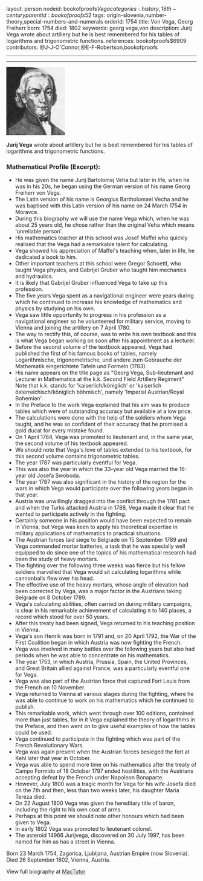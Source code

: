 layout: person
nodeid: bookofproofs$Vega
categories: history,18th-century
parentid: bookofproofs$52
tags: origin-slovenia,number-theory,special-numbers-and-numerals
orderid: 1754
title: Von Vega, Georg Freiherr
born: 1754
died: 1802
keywords: georg vega,von
description: Jurij Vega wrote about artillery but he is best remembered for his tables of logarithms and trigonometric functions.
references: bookofproofs$6909
contributors: @J-J-O'Connor,@E-F-Robertson,bookofproofs

---



---

![Vega.jpg](https://github.com/bookofproofs/bookofproofs.github.io/blob/main/_sources/_assets/images/portraits/Vega.jpg?raw=true)

**Jurij Vega** wrote about artillery but he is best remembered for his tables of logarithms and trigonometric functions.

### Mathematical Profile (Excerpt):
* He was given the name Jurij Bartolomej Veha but later in life, when he was in his 20s, he began using the German version of his name Georg Freiherr von Vega.
* The Latin version of his name is Georgius Bartholomaei Vecha and he was baptised with this Latin version of his name on 24 March 1754 in Moravce.
* During this biography we will use the name Vega which, when he was about 25 years old, he chose rather than the original Veha which means 'unreliable person'.
* His mathematics teacher at this school was Josef Maffei who quickly realised that the Vega had a remarkable talent for calculating.
* Vega showed his appreciation of Maffei's teaching when, later in life, he dedicated a book to him.
* Other important teachers at this school were Gregor Schoettl, who taught Vega physics, and Gabrijel Gruber who taught him mechanics and hydraulics.
* It is likely that Gabrijel Gruber influenced Vega to take up this profession.
* The five years Vega spent as a navigational engineer were years during which he continued to increase his knowledge of mathematics and physics by studying on his own.
* Vega saw little opportunity to progress in his profession as a navigational engineer so he volunteered for military service, moving to Vienna and joining the artillery on 7 April 1780.
* The way to rectify this, of course, was to write his own textbook and this is what Vega began working on soon after his appointment as a lecturer.
* Before the second volume of the textbook appeared, Vega had published the first of his famous books of tables, namely Logarithmische, trigonometrische, und andere zum Gebrauche der Mathematik eingerichtete Tafeln und Formeln (1783).
* His name appears on the title page as "Georg Vega, Sub-lieutenant and Lecturer in Mathematics at the k.k. Second Field Artillery Regiment" Note that k.k. stands for 'kaiserlich/königlich' or 'kaiserlich österreichisch/königlich  böhmisch', namely 'Imperial Austrian/Royal Bohemian'.
* In the Preface to the work Vega explained that his aim was to produce tables which were of outstanding accuracy but available at a low price.
* The calculations were done with the help of the soldiers whom Vega taught, and he was so confident of their accuracy that he promised a gold ducat for every mistake found.
* On 1 April 1784, Vega was promoted to lieutenant and, in the same year, the second volume of his textbook appeared.
* We should note that Vega's love of tables extended to his textbook, for this second volume contains trigonometric tables.
* The year 1787 was particularly eventful for Vega.
* This was also the year in which the 33-year old Vega married the 16-year old Josefa Swoboda.
* The year 1787 was also significant in the history of the region for the wars in which Vega would participate over the following years began in that year.
* Austria was unwillingly dragged into the conflict through the 1781 pact and when the Turks attacked Austria in 1788, Vega made it clear that he wanted to participate actively in the fighting.
* Certainly someone in his position would have been expected to remain in Vienna, but Vega was keen to apply his theoretical expertise in military applications of mathematics to practical situations.
* The Austrian forces laid siege to Belgrade on 15 September 1789 and Vega commanded mortar batteries, a task that he was specially well equipped to do since one of the topics of his mathematical research had been the study of heavy mortars.
* The fighting over the following three weeks was fierce but his fellow soldiers marvelled that Vega would sit calculating logarithms while cannonballs flew over his head.
* The effective use of the heavy mortars, whose angle of elevation had been corrected by Vega, was a major factor in the Austrians taking Belgrade on 8 October 1789.
* Vega's calculating abilities, often carried on during military campaigns, is clear in his remarkable achievement of calculating π to 140 places, a record which stood for over 50 years.
* After this treaty had been signed, Vega returned to his teaching position in Vienna.
* Vega's son Henrik was born in 1791 and, on 20 April 1792, the War of the First Coalition began in which Austria was now fighting the French.
* Vega was involved in many battles over the following years but also had periods when he was able to concentrate on his mathematics.
* The year 1753, in which Austria, Prussia, Spain, the United Provinces, and Great Britain allied against France, was a particularly eventful one for Vega.
* Vega was also part of the Austrian force that captured Fort Louis from the French on 10 November.
* Vega returned to Vienna at various stages during the fighting, where he was able to continue to work on his mathematics which he continued to publish.
* This remarkable work, which went through over 100 editions, contained more than just tables, for in it Vega explained the theory of logarithms in the Preface, and then went on to give useful examples of how the tables could be used.
* Vega continued to participate in the fighting which was part of the French Revolutionary Wars.
* Vega was again present when the Austrian forces besieged the fort at Kehl later that year in October.
* Vega was able to spend more time on his mathematics after the treaty of Campo Formido of 18 October 1797 ended hostilities, with the Austrians accepting defeat by the French under Napoleon Bonaparte.
* However, July 1800 was a tragic month for Vega for his wife Josefa died on the 7th  and then, less than two weeks later, his daughter Maria Tereza died.
* On 22 August 1800 Vega was given the hereditary title of baron, including the right to his own coat of arms.
* Perhaps at this point we should note other honours which had been given to Vega.
* In early 1802 Vega was promoted to lieutenant colonel.
* The asteroid 14966 Jurijvega, discovered on 30 July 1997, has been named for him as has a street in Vienna.

Born 23 March 1754, Zagorica, Ljubljana, Austrian Empire (now Slovenia). Died 26 September 1802, Vienna, Austria.

View full biography at [MacTutor](https://mathshistory.st-andrews.ac.uk/Biographies/Vega/)
